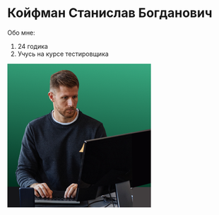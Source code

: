 # Койфман Станислав Богданович

Обо мне:

1. 24 годика
2. Учусь на курсе тестировщика 

![Картинка](img/vitrina_QA.png)